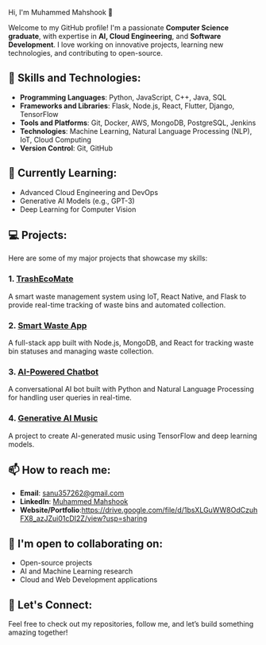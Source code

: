 Hi, I'm Muhammed Mahshook 👋

Welcome to my GitHub profile! I'm a passionate **Computer Science graduate**, with expertise in **AI, Cloud Engineering**, and **Software Development**. I love working on innovative projects, learning new technologies, and contributing to open-source.

## 🚀 Skills and Technologies:
- **Programming Languages**: Python, JavaScript, C++, Java, SQL
- **Frameworks and Libraries**: Flask, Node.js, React, Flutter, Django, TensorFlow
- **Tools and Platforms**: Git, Docker, AWS, MongoDB, PostgreSQL, Jenkins
- **Technologies**: Machine Learning, Natural Language Processing (NLP), IoT, Cloud Computing
- **Version Control**: Git, GitHub

## 🌱 Currently Learning:
- Advanced Cloud Engineering and DevOps
- Generative AI Models (e.g., GPT-3)
- Deep Learning for Computer Vision

## 💻 Projects:
Here are some of my major projects that showcase my skills:

### 1. **[TrashEcoMate](#)** 
   A smart waste management system using IoT, React Native, and Flask to provide real-time tracking of waste bins and automated collection.
   
### 2. **[Smart Waste App](#)**  
   A full-stack app built with Node.js, MongoDB, and React for tracking waste bin statuses and managing waste collection.

### 3. **[AI-Powered Chatbot](#)**  
   A conversational AI bot built with Python and Natural Language Processing for handling user queries in real-time.

### 4. **[Generative AI Music](#)**  
   A project to create AI-generated music using TensorFlow and deep learning models.

## 📫 How to reach me:
- **Email**: [sanu357262@gmail.com](mailto:sanu357262@gmail.com)
- **LinkedIn**: [Muhammed Mahshook](https://linkedin.com/in/muhammed-mahshook)
- **Website/Portfolio**:https://drive.google.com/file/d/1bsXLGuWW8OdCzuhFX8_azJZui01cDI2Z/view?usp=sharing

## 👯 I'm open to collaborating on:
- Open-source projects
- AI and Machine Learning research
- Cloud and Web Development applications

## 🔗 Let's Connect:
Feel free to check out my repositories, follow me, and let’s build something amazing together!
